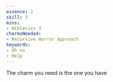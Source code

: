 ```yaml
---
essence: 2
skill: 3
mins:
- Athletics 3
charmsNeeded:
- Recursive Horror Approach
keywords:
- Oh no
- Help
---
```


The charm you need is the one you have
